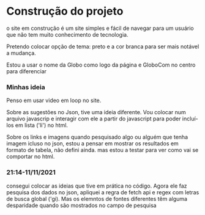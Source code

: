# Construção do projeto

o site em construção é um site simples e fácil de navegar para um usuário que não tem muito conhecimento de tecnologia.

Pretendo colocar opção de tema: preto e a cor branca para ser mais notável a mudança.

Estou a usar o nome da Globo como logo da página e GloboCom no centro para diferenciar

### Minhas ideia
 Penso em usar video em loop no site.

 Sobre as sugestões no Json, tive uma ideia diferente. Vou colocar num arquivo javascrip e interagir com ele a partir do javascript para poder incluí-los em lista ('li') no html.


 Sobre os links e imagens quando pesquisado algo ou alguém que tenha imagem icluso no json, estou a pensar em mostrar os resultados em formato de tabela, não defini ainda. mas estou a testar para ver como vai se comportar no html.

 ### 21:14-11/11/2021
 consegui colocar as ideias que tive em prática no código. Agora ele faz pesquisa dos dados no json, apliquei a regra de fetch api e regex com letras de busca global ('gi). Mas os elemntos de fontes diferentes têm alguma desparidade quando são mostrados no campo de pesquisa